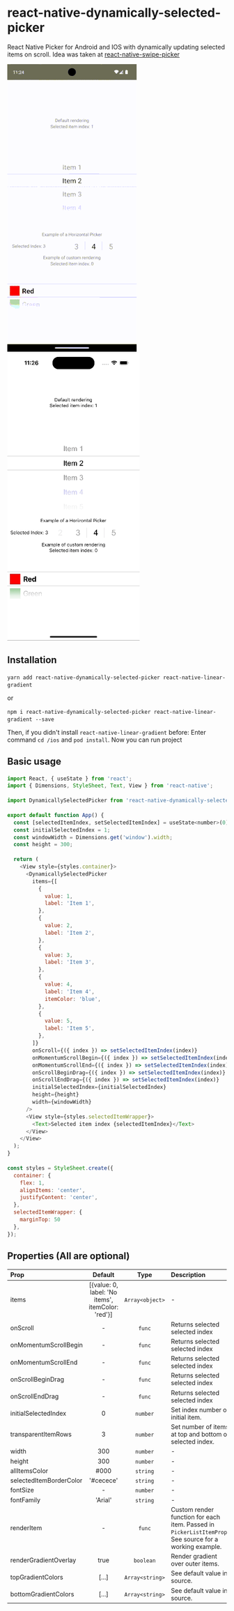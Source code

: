 # react-native-dynamically-selected-picker

React Native Picker for Android and IOS with dynamically updating selected items on scroll.
Idea was taken at [react-native-swipe-picker]( https://github.com/ninio/react-native-swipe-picker
)


![](README/android.gif)
![](README/ios.gif)

## Installation

`yarn add react-native-dynamically-selected-picker react-native-linear-gradient`

or

`npm i react-native-dynamically-selected-picker react-native-linear-gradient --save`

Then, if you didn't install `react-native-linear-gradient` before: Enter command `cd /ios` and `pod install`. Now you can run project

## Basic usage

```javascript
import React, { useState } from 'react';
import { Dimensions, StyleSheet, Text, View } from 'react-native';

import DynamicallySelectedPicker from 'react-native-dynamically-selected-picker';

export default function App() {
  const [selectedItemIndex, setSelectedItemIndex] = useState<number>(0);
  const initialSelectedIndex = 1;
  const windowWidth = Dimensions.get('window').width;
  const height = 300;

  return (
    <View style={styles.container}>
      <DynamicallySelectedPicker
        items={[
          {
            value: 1,
            label: 'Item 1',
          },
          {
            value: 2,
            label: 'Item 2',
          },
          {
            value: 3,
            label: 'Item 3',
          },
          {
            value: 4,
            label: 'Item 4',
            itemColor: 'blue',
          },
          {
            value: 5,
            label: 'Item 5',
          },
        ]}
        onScroll={({ index }) => setSelectedItemIndex(index)}
        onMomentumScrollBegin={({ index }) => setSelectedItemIndex(index)}
        onMomentumScrollEnd={({ index }) => setSelectedItemIndex(index)}
        onScrollBeginDrag={({ index }) => setSelectedItemIndex(index)}
        onScrollEndDrag={({ index }) => setSelectedItemIndex(index)}
        initialSelectedIndex={initialSelectedIndex}
        height={height}
        width={windowWidth}
      />
      <View style={styles.selectedItemWrapper}>
        <Text>Selected item index {selectedItemIndex}</Text>
      </View>
    </View>
  );
}

const styles = StyleSheet.create({
  container: {
    flex: 1,
    alignItems: 'center',
    justifyContent: 'center',
  },
  selectedItemWrapper: {
    marginTop: 50
  },
});
```

## Properties (All are optional)

| Prop           |     Default     |   Type   | Description                                                                                                 |
| :------------- | :-------------: | :------: | :---------------------------------------------------------------------------------------------------------- |
| items     |     [{value: 0, label: 'No items', itemColor: 'red'}]       |  `Array<object>` | - |
| onScroll     |      -       |  `func` | Returns selected selected index  |
| onMomentumScrollBegin     |      -       |  `func` | Returns selected selected index  |
| onMomentumScrollEnd     |      -       |  `func` | Returns selected selected index  |
| onScrollBeginDrag     |      -       |  `func` | Returns selected selected index  |
| onScrollEndDrag     |      -       |  `func` | Returns selected selected index  |
| initialSelectedIndex          |        0        | `number` | Set index number of initial item.                                                                              |
| transparentItemRows   |     3      |  `number`  | Set number of items at top and bottom of selected index.                                                                |
| width   |     300      |  `number`  | -                                                                |
| height   |     300      |  `number`  | -                                                                |
| allItemsColor          |      #000       |  `string`  | - |
| selectedItemBorderColor          |      '#cecece'       |  `string`  | - |
| fontSize          |      -       |  `number`  | - |
| fontFamily          |     'Arial'       |  `string`  | - |
| renderItem | - | `func` | Custom render function for each item. Passed in `PickerListItemProps` See source for a working example. |
| renderGradientOverlay | true | `boolean` | Render gradient over outer items. |
| topGradientColors | [...] |  `Array<string>`  | See default value in source. |
| bottomGradientColors | [...] |  `Array<string>`  | See default value in source. |
